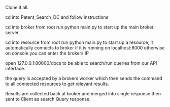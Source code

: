 Clone it all.

cd into Patent_Search_DC and follow instructions

cd into broker from root
run python main.py to start up the main broker server

cd into resource from root
run python main.py to start up a resource, it automatically connects to broker if it is running on localhost:8000
otherwise on console you can enter the brokers IP

open 127.0.0.1:80000/docs to be able to search/run queries from our API interface.

the query is accepted by a brokers worker which then sends the command to all connected resources to get relevant results.

Results are collected back at broker and merged into single response then sent to Client as search Query response.